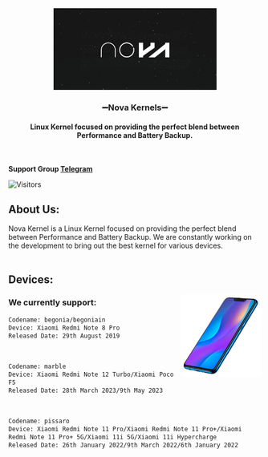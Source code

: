 <b>
<div id="header" align="center">
<img src="https://github.com/Nova-Kernels/.github/blob/main/profile/resources/nova.png" width="325"#/>
<h3>➖Nova Kernels➖</h3>
<h4>Linux Kernel focused on providing the perfect blend between Performance and Battery Backup.</h4> 
</div>
</b>
<br>

<b>Support Group [Telegram](https://t.me/NoVA_Kernels) </b>

![Visitors](https://visitor-badge.glitch.me/badge?page_id=Nova-Kernels.kernel_xiaomi_mt6785)

<h2> About Us: </h2>
Nova Kernel is a Linux Kernel focused on providing the perfect blend between Performance and Battery Backup.
We are constantly working on the development to bring out the best kernel for various devices.
<br>
<br>
<h2> Devices:</h2>
<img width="32%" align="right" alt="Github" src="https://github.com/Nova-Kernels/.github/blob/main/profile/resources/phone.png" />
<h3>We currently support:</h3>

```
Codename: begonia/begoniain
Device: Xiaomi Redmi Note 8 Pro
Released Date: 29th August 2019
```

<br>

```
Codename: marble
Device: Xiaomi Redmi Note 12 Turbo/Xiaomi Poco F5
Released Date: 28th March 2023/9th May 2023
```

<br>

```
Codename: pissaro
Device: Xiaomi Redmi Note 11 Pro/Xiaomi Redmi Note 11 Pro+/Xiaomi Redmi Note 11 Pro+ 5G/Xiaomi 11i 5G/Xiaomi 11i Hypercharge
Released Date: 26th January 2022/9th March 2022/6th January 2022
```

<br>
